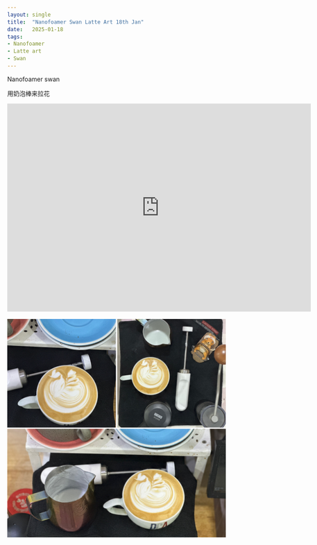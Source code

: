```yaml
---
layout: single
title:  "Nanofoamer Swan Latte Art 18th Jan"
date:   2025-01-18
tags:
- Nanofoamer
- Latte art
- Swan
---
```


Nanofoamer swan

用奶泡棒来拉花


<div class="embed-container">
  <iframe
      src="https://www.youtube.com/embed/45agPz5KtwU"
      width="700"
      height="480"
      frameborder="0"
      allowfullscreen="true">
  </iframe>
</div>


![](/assets/img/2025/01/18/E863D6CA-0410-4FAA-AE23-09BB1B13C2A0.JPG)
